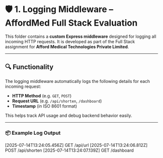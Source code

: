 # 🛡️ 1. Logging Middleware – AffordMed Full Stack Evaluation

This folder contains a **custom Express middleware** designed for logging all incoming HTTP requests. It is developed as part of the Full Stack assignment for **Afford Medical Technologies Private Limited**.

---
## 🔍 Functionality

The logging middleware automatically logs the following details for each incoming request:

- **HTTP Method** (e.g. `GET`, `POST`)
- **Request URL** (e.g. `/api/shorten`, `/dashboard`)
- **Timestamp** (in ISO 8601 format)

This helps track API usage and debug backend behavior easily.

---

### 📦 Example Log Output

[2025-07-14T13:24:05.456Z] GET /api/url
[2025-07-14T13:24:06.812Z] POST /api/shorten
[2025-07-14T13:24:07.139Z] GET /dashboard


